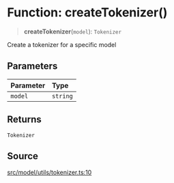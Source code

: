 # Function: createTokenizer()

> **createTokenizer**(`model`): `Tokenizer`

Create a tokenizer for a specific model

## Parameters

| Parameter | Type |
| :------ | :------ |
| `model` | `string` |

## Returns

`Tokenizer`

## Source

[src/model/utils/tokenizer.ts:10](https://github.com/dexaai/llm-tools/blob/2a387dc/src/model/utils/tokenizer.ts#L10)
